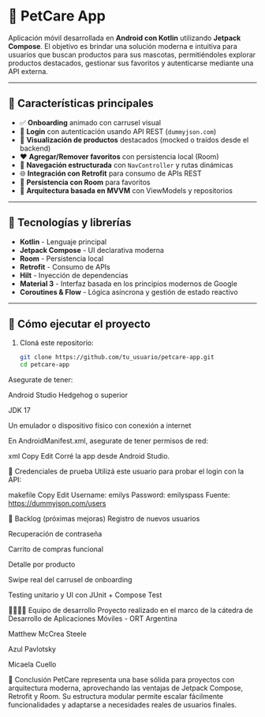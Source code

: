# 🐾 PetCare App

Aplicación móvil desarrollada en **Android con Kotlin** utilizando **Jetpack Compose**. El objetivo es brindar una solución moderna e intuitiva para usuarios que buscan productos para sus mascotas, permitiéndoles explorar productos destacados, gestionar sus favoritos y autenticarse mediante una API externa.

---

## 📱 Características principales

- ✅ **Onboarding** animado con carrusel visual
- 🔐 **Login** con autenticación usando API REST (`dummyjson.com`)
- 🛒 **Visualización de productos** destacados (mocked o traídos desde el backend)
- ❤️ **Agregar/Remover favoritos** con persistencia local (Room)
- 🧭 **Navegación estructurada** con `NavController` y rutas dinámicas
- 🌐 **Integración con Retrofit** para consumo de APIs REST
- 💾 **Persistencia con Room** para favoritos
- 🧠 **Arquitectura basada en MVVM** con ViewModels y repositorios

---

## 🧱 Tecnologías y librerías

- **Kotlin** - Lenguaje principal
- **Jetpack Compose** - UI declarativa moderna
- **Room** - Persistencia local
- **Retrofit** - Consumo de APIs
- **Hilt** - Inyección de dependencias
- **Material 3** - Interfaz basada en los principios modernos de Google
- **Coroutines & Flow** - Lógica asíncrona y gestión de estado reactivo

---

## 🧪 Cómo ejecutar el proyecto

1. Cloná este repositorio:
   ```bash
   git clone https://github.com/tu_usuario/petcare-app.git
   cd petcare-app
Asegurate de tener:

Android Studio Hedgehog o superior

JDK 17

Un emulador o dispositivo físico con conexión a internet

En AndroidManifest.xml, asegurate de tener permisos de red:

xml
Copy
Edit
<uses-permission android:name="android.permission.INTERNET" />
Corré la app desde Android Studio.

🔐 Credenciales de prueba
Utilizá este usuario para probar el login con la API:

makefile
Copy
Edit
Username: emilys
Password: emilyspass
Fuente: https://dummyjson.com/users

🎯 Backlog (próximas mejoras)
Registro de nuevos usuarios

Recuperación de contraseña

Carrito de compras funcional

Detalle por producto

Swipe real del carrusel de onboarding

Testing unitario y UI con JUnit + Compose Test

👨‍👩‍👧‍👦 Equipo de desarrollo
Proyecto realizado en el marco de la cátedra de Desarrollo de Aplicaciones Móviles - ORT Argentina

Matthew McCrea Steele

Azul Pavlotsky

Micaela Cuello

🏁 Conclusión
PetCare representa una base sólida para proyectos con arquitectura moderna, aprovechando las ventajas de Jetpack Compose, Retrofit y Room. Su estructura modular permite escalar fácilmente funcionalidades y adaptarse a necesidades reales de usuarios finales.
